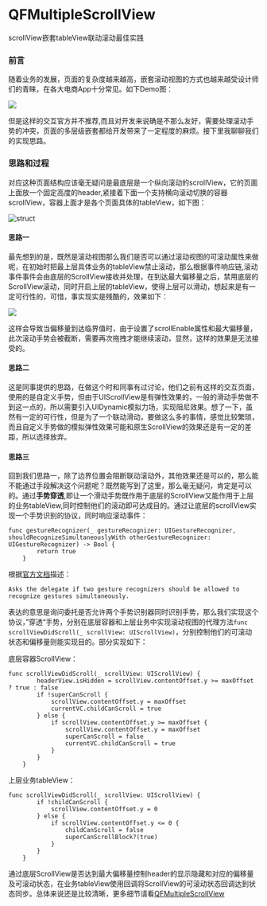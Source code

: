 # QFMultipleScrollView
scrollView嵌套tableView联动滚动最佳实践

### 前言
随着业务的发展，页面的复杂度越来越高，嵌套滚动视图的方式也越来越受设计师们的青睐，在各大电商App十分常见。如下Demo图：
	
![](https://user-gold-cdn.xitu.io/2019/10/10/16db58d4e00ded51?w=213&h=419&f=gif&s=4079393)

但是这样的交互官方并不推荐,而且对开发来说确是不那么友好，需要处理滚动手势的冲突，页面的多层级嵌套都给开发带来了一定程度的麻烦。接下里我聊聊我们的实现思路。

### 思路和过程

对应这种页面结构应该毫无疑问是最底层是一个纵向滚动的scrollView，它的页面上面放一个固定高度的header,紧接着下面一个支持横向滚动切换的容器scrollView，容器上面才是各个页面具体的tableView，如下图：

![struct](https://user-gold-cdn.xitu.io/2019/10/10/16db58657fa5f51a?w=379&h=556&f=png&s=27823)

#### 思路一 
最先想到的是，既然是滚动视图那么我们是否可以通过滚动视图的可滚动属性来做呢，在初始时把最上层具体业务的tableView禁止滚动，那么根据事件响应链,滚动事件事件会由底层的ScrollView接收并处理，在到达最大偏移量之后，禁用底层的ScrollView滚动，同时开启上层的tableView，使得上层可以滑动，想起来是有一定可行性的，可惜，事实现实是残酷的，效果如下： 

![](https://user-gold-cdn.xitu.io/2019/10/14/16dca215e8b63e5d?w=212&h=420&f=gif&s=2132154)  

这样会导致当偏移量到达临界值时，由于设置了scrollEnable属性和最大偏移量，此次滚动手势会被截断，需要再次拖拽才能继续滚动，显然，这样的效果是无法接受的。

#### 思路二 
这是同事提供的思路，在做这个时和同事有过讨论，他们之前有这样的交互页面，使用的是自定义手势，但由于UIScrollView是有弹性效果的，一般的滑动手势做不到这一点的，所以需要引入UIDynamic模拟力场，实现阻尼效果。想了一下，虽然有一定的可行性，但是为了一个联动滑动，要做这么多的事情，感觉比较繁琐，而且自定义手势做的模拟弹性效果可能和原生ScrollView的效果还是有一定的差距，所以选择放弃。

#### 思路三 
回到我们思路一，除了边界位置会阻断联动滚动外，其他效果还是可以的，那么能不能通过手段解决这个问题呢？既然能写到了这里，那么毫无疑问，肯定是可以的。通过**手势穿透**,即让一个滑动手势既作用于底层的ScrollView又能作用于上层的业务tableView,同时控制他们的滚动即可达成目的。通过让底层的scrollView实现一个手势识别的协议，同时响应滚动事件：

```
func gestureRecognizer(_ gestureRecognizer: UIGestureRecognizer, shouldRecognizeSimultaneouslyWith otherGestureRecognizer: UIGestureRecognizer) -> Bool {
        return true
    }
```
根据[官方文档](https://developer.apple.com/documentation/uikit/uigesturerecognizerdelegate/1624208-gesturerecognizer?language=objc)描述：

```
Asks the delegate if two gesture recognizers should be allowed to recognize gestures simultaneously.
```
表达的意思是询问委托是否允许两个手势识别器同时识别手势，那么我们实现这个协议，”穿透“手势，分别在底层容器和上层业务中实现滚动视图的代理方法```func scrollViewDidScroll(_ scrollView: UIScrollView)```，分别控制他们的可滚动状态和偏移量则能实现目的。部分实现如下：  

底层容器ScrollView： 

```
func scrollViewDidScroll(_ scrollView: UIScrollView) {
        headerView.isHidden = scrollView.contentOffset.y >= maxOffset ? true : false
        if !superCanScroll {
            scrollView.contentOffset.y = maxOffset
            currentVC.childCanScroll = true
        } else {
            if scrollView.contentOffset.y >= maxOffset {
                scrollView.contentOffset.y = maxOffset
                superCanScroll = false
                currentVC.childCanScroll = true
            }
        }
    }
```  
上层业务tableView： 

```
func scrollViewDidScroll(_ scrollView: UIScrollView) {
        if !childCanScroll {
            scrollView.contentOffset.y = 0
        } else {
            if scrollView.contentOffset.y <= 0 {
                childCanScroll = false
                superCanScrollBlock?(true)
            }
        }
    }
```
通过底层ScrollView是否达到最大偏移量控制header的显示隐藏和对应的偏移量及可滚动状态，在业务tableView使用回调将ScrollView的可滚动状态回调达到状态同步。总体来说还是比较清晰，更多细节请看[QFMultipleScrollView](https://github.com/qingfengiOS/QFMultipleScrollView)

